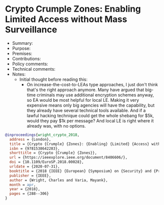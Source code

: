 # Crypto Crumple Zones: Enabling Limited Access without Mass Surveillance

- Summary:
- Purpose:
- Premises:
- Contributions:
- Policy comments:
- Technical comments:
- Notes:
  - Initial thought before reading this:
    - On increase-the-cost-to-LEAs type approaches, I just don't think that's the right approach anymore. Many have
        argued that big-time criminals may use additional encryption schemes anyway, so EA would be most helpful for
        local LE. Making it very expensive means only big agencies will have the capability, but they already have
        several technical tools available. And if a lawful hacking technique could get the whole shebang for $5k, would
        they pay $1k per message? And local LE is right where it already was, with no options.

```bib
@inproceedings{wright_crypto_2018,
  address = {London},
  title = {Crypto {Crumple} {Zones}: {Enabling} {Limited} {Access} without {Mass} {Surveillance}},
  isbn = {9781538642283},
  shorttitle = {Crypto {Crumple} {Zones}},
  url = {https://ieeexplore.ieee.org/document/8406606/},
  doi = {10.1109/EuroSP.2018.00028},
  urldate = {2020-07-31},
  booktitle = {2018 {IEEE} {European} {Symposium} on {Security} and {Privacy} ({EuroS}\&{P})},
  publisher = {IEEE},
  author = {Wright, Charles and Varia, Mayank},
  month = apr,
  year = {2018},
  pages = {288--306}
}
```
